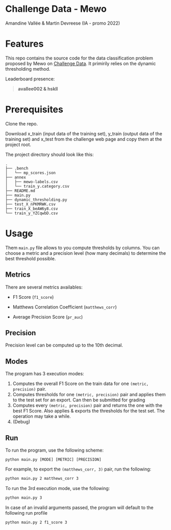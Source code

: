 # Challenge Data - Mewo

Amandine Vallée & Martin Devreese (IA - promo 2022)

# Features

This repo contains the source code for the data classification problem proposed by Mewo on [Challenge Data](https://challengedata.ens.fr/participants/challenges/43/). It primirily relies on the dynamic thresholding method.

Leaderboard presence:
> **avallee002 & hskll**

# Prerequisites
Clone the repo.

Download x_train (input data of the training set), y_train (output data of the training set) and x_test from the challenge web page and copy them at the project root.

The project directory should look like this:

```
.
├── .bench
│   └── mp_scores.json
├── annex
│   ├── mewo-labels.csv
│   └── train_y.category.csv
├── README.md
├── main.py
├── dynamic_thresholding.py
├── test_X_nPKMRWK.csv
├── train_X_beAW6y8.csv
└── train_y_YZCqwbD.csv
```

# Usage

Them `main.py` file allows to you compute thresholds by columns. You can choose a metric and a precision level (how many decimals) to determine the best threshold possible.

## Metrics

There are several metrics availables:
<!-- - F1 Score over Binary Crossentropy (`f1_over_bin_cross`) -->
- F1 Score (`f1_score`)
<!-- - Accuracy (`accuracy`) -->
- Matthews Correlation Coefficient (`matthews_corr`)
<!-- - Binary Crossentropy (`bin_cross`) -->
- Average Precision Score (`pr_auc`)

## Precision

Precision level can be computed up to the 10th decimal.

## Modes

The program has 3 execution modes:
1. Computes the overall F1 Score on the train data for one `(metric, precision)` pair.
2. Computes thresholds for one `(metric, precision)` pair and applies them to the test set for an export. Can then be submitted for grading
3. Computes every `(metric, precision)` pair and returns the one with the best F1 Score. Also applies & exports the thresholds for the test set. The operation may take a while.
4. (Debug)

## Run

To run the program, use the following scheme:
```
python main.py [MODE] [METRIC] [PRECISION]
```

For example, to export the `(matthews_corr, 3)` pair, run the following:

```bash
python main.py 2 matthews_corr 3
```

To run the 3rd execution mode, use the following:

```bash
python main.py 3
```

In case of an invalid arguments passed, the program will default to the following run profile

```bash
python main.py 2 f1_score 3
```